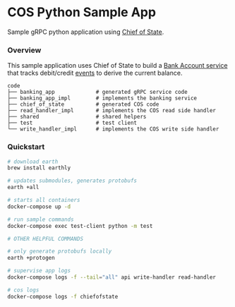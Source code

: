 # COS Python Sample App

Sample gRPC python application using [Chief of State](https://github.com/namely/chief-of-state).

### Overview

This sample application uses Chief of State to build a [Bank Account service](./proto/local/banking_app/api.proto) that tracks debit/credit [events](./proto/local/banking_app/events.proto) to derive the current balance.

```
code
├── banking_app             # generated gRPC service code
├── banking_app_impl        # implements the banking service
├── chief_of_state          # generated COS code
├── read_handler_impl       # implements the COS read side handler
├── shared                  # shared helpers
├── test                    # test client
└── write_handler_impl      # implements the COS write side handler
```

### Quickstart

```bash
# download earth
brew install earthly

# updates submodules, generates protobufs
earth +all

# starts all containers
docker-compose up -d

# run sample commands
docker-compose exec test-client python -m test

# OTHER HELPFUL COMMANDS

# only generate protobufs locally
earth +protogen

# supervise app logs
docker-compose logs -f --tail="all" api write-handler read-handler

# cos logs
docker-compose logs -f chiefofstate
```
